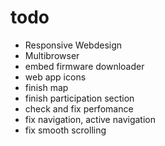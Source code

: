 todo
====

- Responsive Webdesign
- Multibrowser
- embed firmware downloader
- web app icons
- finish map
- finish participation section
- check and fix perfomance
- fix navigation, active navigation
- fix smooth scrolling
